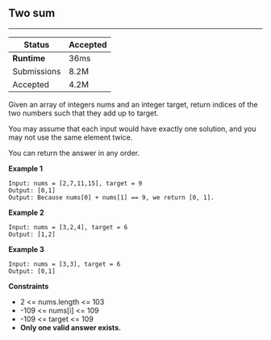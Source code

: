 ## Two sum
---------
| Status | Accepted |
| --- | --- |
| **Runtime** | 36ms |
| Submissions | 8.2M |
| Accepted | 4.2M |

Given an array of integers nums and an integer target, return indices of the two numbers such that they add up to target.

You may assume that each input would have exactly one solution, and you may not use the same element twice.

You can return the answer in any order.

**Example 1**
```
Input: nums = [2,7,11,15], target = 9
Output: [0,1]
Output: Because nums[0] + nums[1] == 9, we return [0, 1].
```

**Example 2**
```
Input: nums = [3,2,4], target = 6
Output: [1,2]
```

**Example 3**
```
Input: nums = [3,3], target = 6
Output: [0,1]
```

**Constraints**
- 2 <= nums.length <= 103
- -109 <= nums[i] <= 109
- -109 <= target <= 109
- **Only one valid answer exists.**
